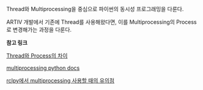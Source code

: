 Thread와 Multiprocessing을 중심으로 파이썬의 동시성 프로그래밍을 다룬다.

ARTIV 개발에서 기존에 Thread를 사용해왔다면, 이를 Multiprocessing의 Process로 변경해가는 과정을 다룬다.

__참고 링크__

[Thread와 Process의 차이](https://shoark7.github.io/programming/knowledge/difference-between-process-and-thread)

[multiprocessing python docs](https://docs.python.org/ko/3/library/multiprocessing.html)

[rclpy에서 multiprocessing 사용할 때의 유의점](https://github.com/ros2/rclpy/pull/328)

